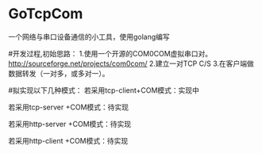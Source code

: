 # GoTcpCom
一个网络与串口设备通信的小工具，使用golang编写

#开发过程,初始思路：
1.使用一个开源的COM0COM虚拟串口对。
http://sourceforge.net/projects/com0com/ 
2.建立一对TCP C/S
3.在客户端做数据转发（一对多，或多对一）。

#拟实现以下几种模式：
若采用tcp-client+COM模式：实现中

若采用tcp-server +COM模式：待实现

若采用http-server +COM模式：待实现

若采用http-client +COM模式：待实现
